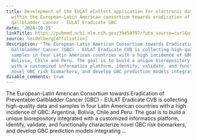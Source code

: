 ```yaml
---
title: Development of the EULAT eCollect application for electronic data collection
  within the European-Latin American consortium towards eradication of preventable
  gallbladder cancer - EULAT Eradicate GBC
date: '2024-10-25'
linkTitle: https://pubmed.ncbi.nlm.nih.gov/39450797/?utm_source=curl&utm_medium=rss&utm_campaign=pubmed-2&utm_content=1FakS-2QOkCT8HsMOQP1bCRQ4YzyumYOmxmF0moLsQ3dFB1E9V&fc=20220326224207&ff=20241025210316&v=2.18.0.post9+e462414
source: heidelberg[Affiliation]
description: 'The European-Latin American Consortium towards Eradication of Preventable
  Gallbladder Cancer (GBC) - EULAT Eradicate CVB is collecting high-quality data and
  samples in four Latin American countries with a high incidence of GBC: Argentina,
  Bolivia, Chile and Peru. The goal is to build a unique biorepository integrated
  with a customized informatics platform, identify, validate, and functionally characterize
  novel GBC risk biomarkers, and develop GBC prediction models integrating ...'
disable_comments: true
---
```

The European-Latin American Consortium towards Eradication of Preventable Gallbladder Cancer (GBC) - EULAT Eradicate CVB is collecting high-quality data and samples in four Latin American countries with a high incidence of GBC: Argentina, Bolivia, Chile and Peru. The goal is to build a unique biorepository integrated with a customized informatics platform, identify, validate, and functionally characterize novel GBC risk biomarkers, and develop GBC prediction models integrating ...